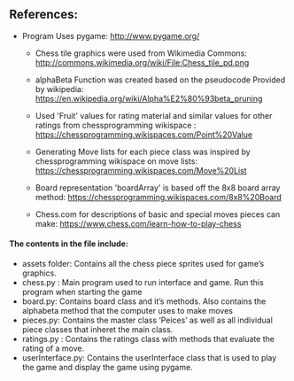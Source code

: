 

## References:
* Program Uses pygame: http://www.pygame.org/

  * Chess tile graphics were used from Wikimedia Commons: http://commons.wikimedia.org/wiki/File:Chess_tile_pd.png

  * alphaBeta Function was created based on the pseudocode Provided by wikipedia: https://en.wikipedia.org/wiki/Alpha%E2%80%93beta_pruning


  * Used 'Fruit' values for rating material and similar values for other ratings from chessprogramming wikispace : https://chessprogramming.wikispaces.com/Point%20Value

  * Generating Move lists for each piece class was inspired by chessprogramming wikispace on move lists: https://chessprogramming.wikispaces.com/Move%20List

  * Board representation 'boardArray' is based off the 8x8 board array method: https://chessprogramming.wikispaces.com/8x8%20Board

  * Chess.com for descriptions of basic and special moves pieces can make:
  https://www.chess.com/learn-how-to-play-chess

#### The contents in the file include:
* assets folder: Contains all the chess piece sprites used for game’s graphics.
* chess.py : Main program used to run interface and game. Run this program when starting the game
* board.py: Contains board class and it’s methods. Also contains the alphabeta method that the computer uses to make moves
* pieces.py: Contains the master class ‘Peices’ as well as all individual piece classes that inheret the main class.
* ratings.py : Contains the ratings class with methods that evaluate the rating of a move.
* userInterface.py: Contains the userInterface class that is used to play the game and display the game using pygame.






 
 
